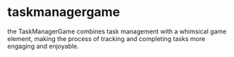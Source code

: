 # taskmanagergame
 the TaskManagerGame combines task management with a whimsical game element, making the process of tracking and completing tasks more engaging and enjoyable.
